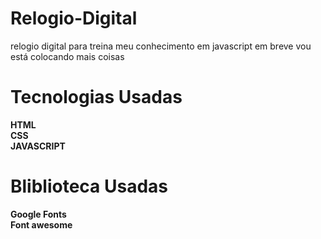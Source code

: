 # Relogio-Digital
 relogio digital para treina meu conhecimento em javascript em breve vou está colocando mais coisas


 # Tecnologias Usadas

 **HTML** <br>
 **CSS** <br>
 **JAVASCRIPT**

 # Bliblioteca Usadas

 **Google Fonts** <br>
 **Font awesome**